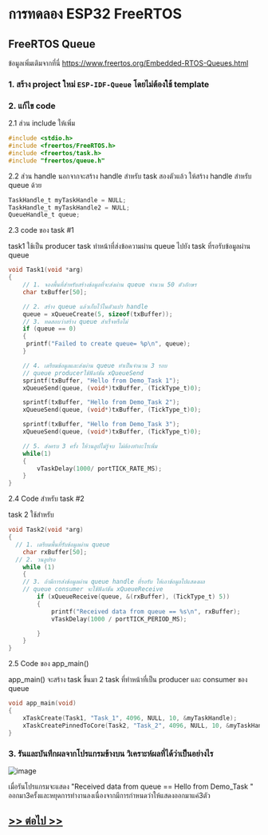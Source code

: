# การทดลอง ESP32 FreeRTOS 
##  FreeRTOS Queue

ข้อมูลเพิ่มเติมจากที่นี่ https://www.freertos.org/Embedded-RTOS-Queues.html

### 1. สร้าง project ใหม่ `ESP-IDF-Queue` โดยไม่ต้องใช้ template

### 2. แก้ไข code

2.1 ส่วน include ให้เพิ่ม

```c
#include <stdio.h>
#include <freertos/FreeRTOS.h>
#include <freertos/task.h>
#include "freertos/queue.h"
```


2.2 ส่วน handle นอกจากจะสร้าง handle สำหรับ task สองตัวแล้ว ให้สร้าง handle สำหรับ queue ด้วย

```c
TaskHandle_t myTaskHandle = NULL;
TaskHandle_t myTaskHandle2 = NULL;
QueueHandle_t queue;
```

2.3  code ของ task #1

task1 ใช้เป็น producer task ทำหน้าที่ส่งข้อความผ่าน queue ไปยัง task ที่รอรับข้อมูลผ่าน queue

```c
void Task1(void *arg)
{
    // 1. จองพื้นที่สำหรับสร้างข้อมูลที่จะส่งผ่าน queue จำนวน 50 ตัวอักษร
    char txBuffer[50];

    // 2. สร้าง queue แล้วเก็บไว้ในตัวแปร handle
    queue = xQueueCreate(5, sizeof(txBuffer));
    // 3. ทดสอบว่าสร้าง queue สำเร็จหรือไม่ 
    if (queue == 0)
    {
     printf("Failed to create queue= %p\n", queue);
    }

    // 4. เตรียมข้อมูลและส่งผ่าน queue ทำเป็นจำนวน 3 รอบ
    // queue producerใช้ฟังก์ชัน xQueueSend
    sprintf(txBuffer, "Hello from Demo_Task 1");
    xQueueSend(queue, (void*)txBuffer, (TickType_t)0);

    sprintf(txBuffer, "Hello from Demo_Task 2");
    xQueueSend(queue, (void*)txBuffer, (TickType_t)0);

    sprintf(txBuffer, "Hello from Demo_Task 3");
    xQueueSend(queue, (void*)txBuffer, (TickType_t)0);

    // 5. ส่งครบ 3 ครั้ง ให้วนลูปไม่รู้จบ ไม่ต้องทำอะไรเพิ่ม
    while(1)
    {
        vTaskDelay(1000/ portTICK_RATE_MS);
    }
}
```

2.4 Code สำหรับ task #2

task 2 ใช้สำหรับ

```c
void Task2(void *arg)
{
  // 1. เตรียมพื้นที่รับข้อมูลผ่าน queue
	char rxBuffer[50];
  // 2. วนลูปรอ
	while (1)
	{
    // 3. ถ้ามีการส่งข้อมูลผ่าน queue handle ที่รอรับ ให้เอาข้อมูลไปแสดงผล
    // queue consumer จะใช้ฟังก์ชัน xQueueReceive 
		if (xQueueReceive(queue, &(rxBuffer), (TickType_t) 5))
		{
			printf("Received data from queue == %s\n", rxBuffer);
			vTaskDelay(1000 / portTICK_PERIOD_MS);

		}
	}
}
```
2.5 Code ของ app_main()

app_main() จะสร้าง task ขึ้นมา 2 task ที่ทำหน้าที่เป็น producer และ consumer ของ queue


```c
void app_main(void)
{
	xTaskCreate(Task1, "Task_1", 4096, NULL, 10, &myTaskHandle);
	xTaskCreatePinnedToCore(Task2, "Task_2", 4096, NULL, 10, &myTaskHandle2, 1);
}
```

### 3. รันและบันทึกผลจากโปรแกรมข้างบน วิเคราะห์ผลที่ได้ว่าเป็นอย่างไร

![image](https://github.com/user-attachments/assets/8a812536-f0f3-4555-a187-337838187d4b)


เมื่อรันโปรแกรมจะแสดง "Received data from queue == Hello from Demo_Task " ออกมา3ครั้งและหยุดการทำงานลงเนื่องจากมีการกำหนดว่าให้แสดงออกมาแค่3ตัว


## [>> ต่อไป >>](./ESP32-FreeRTOS-Labsheet-8.md) 
